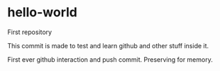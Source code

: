 # hello-world
First repository

This commit is made to test and learn github and other stuff inside it.

First ever github interaction and push commit. Preserving for memory.
